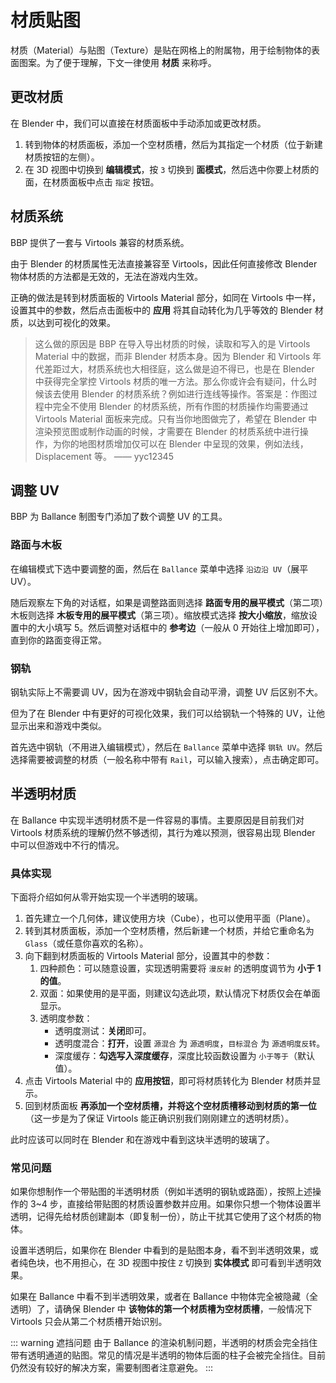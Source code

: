 # 材质贴图

材质（Material）与贴图（Texture）是贴在网格上的附属物，用于绘制物体的表面图案。为了便于理解，下文一律使用 **材质** 来称呼。

## 更改材质

在 Blender 中，我们可以直接在材质面板中手动添加或更改材质。

1. 转到物体的材质面板，添加一个空材质槽，然后为其指定一个材质（位于新建材质按钮的左侧）。
2. 在 3D 视图中切换到 **编辑模式**，按 `3` 切换到 **面模式**，然后选中你要上材质的面，在材质面板中点击 `指定` 按钮。

## 材质系统

BBP 提供了一套与 Virtools 兼容的材质系统。

由于 Blender 的材质属性无法直接兼容至 Virtools，因此任何直接修改 Blender 物体材质的方法都是无效的，无法在游戏内生效。

正确的做法是转到材质面板的 Virtools Material 部分，如同在 Virtools 中一样，设置其中的参数，然后点击面板中的 **应用** 将其自动转化为几乎等效的 Blender 材质，以达到可视化的效果。

> 这么做的原因是 BBP 在导入导出材质的时候，读取和写入的是 Virtools Material 中的数据，而非 Blender 材质本身。因为 Blender 和 Virtools 年代差距过大，材质系统也大相径庭，这么做是迫不得已，也是在 Blender 中获得完全掌控 Virtools 材质的唯一方法。那么你或许会有疑问，什么时候该去使用 Blender 的材质系统？例如进行连线等操作。答案是：作图过程中完全不使用 Blender 的材质系统，所有作图的材质操作均需要通过 Virtools Material 面板来完成。只有当你地图做完了，希望在 Blender 中渲染预览图或制作动画的时候，才需要在 Blender 的材质系统中进行操作，为你的地图材质增加仅可以在 Blender 中呈现的效果，例如法线，Displacement 等。
> —— yyc12345

## 调整 UV

BBP 为 Ballance 制图专门添加了数个调整 UV 的工具。

### 路面与木板

在编辑模式下选中要调整的面，然后在 `Ballance` 菜单中选择 `沿边沿 UV`（展平 UV）。

随后观察左下角的对话框，如果是调整路面则选择 **路面专用的展平模式**（第二项）木板则选择 **木板专用的展平模式**（第三项）。缩放模式选择 **按大小缩放**，缩放设置中的大小填写 5。然后调整对话框中的 **参考边**（一般从 0 开始往上增加即可），直到你的路面变得正常。

### 钢轨

钢轨实际上不需要调 UV，因为在游戏中钢轨会自动平滑，调整 UV 后区别不大。

但为了在 Blender 中有更好的可视化效果，我们可以给钢轨一个特殊的 UV，让他显示出来和游戏中类似。

首先选中钢轨（不用进入编辑模式），然后在 `Ballance` 菜单中选择 `钢轨 UV`。然后选择需要被调整的材质（一般名称中带有 `Rail`，可以输入搜索），点击确定即可。

## 半透明材质

在 Ballance 中实现半透明材质不是一件容易的事情。主要原因是目前我们对 Virtools 材质系统的理解仍然不够透彻，其行为难以预测，很容易出现 Blender 中可以但游戏中不行的情况。

### 具体实现

下面将介绍如何从零开始实现一个半透明的玻璃。

1. 首先建立一个几何体，建议使用方块（Cube），也可以使用平面（Plane）。
2. 转到其材质面板，添加一个空材质槽，然后新建一个材质，并给它重命名为 `Glass`（或任意你喜欢的名称）。
3. 向下翻到材质面板的 Virtools Material 部分，设置其中的参数：
   1. 四种颜色：可以随意设置，实现透明需要将 `漫反射` 的透明度调节为 **小于 1 的值**。
   2. 双面：如果使用的是平面，则建议勾选此项，默认情况下材质仅会在单面显示。
   3. 透明度参数：
      - 透明度测试：**关闭**即可。
      - 透明度混合：**打开**，设置 `源混合` 为 `源透明度`，`目标混合` 为 `源透明度反转`。
      - 深度缓存：**勾选写入深度缓存**，深度比较函数设置为 `小于等于`（默认值）。
4. 点击 Virtools Material 中的 **应用按钮**，即可将材质转化为 Blender 材质并显示。
5. 回到材质面板 **再添加一个空材质槽，并将这个空材质槽移动到材质的第一位**（这一步是为了保证 Virtools 能正确识别我们刚刚建立的透明材质）。

此时应该可以同时在 Blender 和在游戏中看到这块半透明的玻璃了。

### 常见问题

如果你想制作一个带贴图的半透明材质（例如半透明的钢轨或路面），按照上述操作的 3~4 步，直接给带贴图的材质设置参数并应用。如果你只想一个物体设置半透明，记得先给材质创建副本（即复制一份），防止干扰其它使用了这个材质的物体。

设置半透明后，如果你在 Blender 中看到的是贴图本身，看不到半透明效果，或者纯色块，也不用担心，在 3D 视图中按住 `Z` 切换到 **实体模式** 即可看到半透明效果。

如果在 Ballance 中看不到半透明效果，或者在 Ballance 中物体完全被隐藏（全透明）了，请确保 Blender 中 **该物体的第一个材质槽为空材质槽**，一般情况下 Virtools 只会从第二个材质槽开始识别。

::: warning 遮挡问题
由于 Ballance 的渲染机制问题，半透明的材质会完全挡住带有透明通道的贴图。常见的情况是半透明的物体后面的柱子会被完全挡住。目前仍然没有较好的解决方案，需要制图者注意避免。
:::
